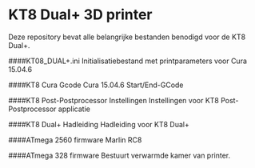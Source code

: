 # KT8 Dual+ 3D printer
Deze repository bevat alle belangrijke bestanden benodigd voor de KT8 Dual+.

####KT08_DUAL+.ini
Initialisatiebestand met printparameters voor Cura 15.04.6

####KT8 Cura Gcode
Cura 15.04.6 Start/End-GCode

####KT8 Post-Postprocessor Instellingen
Instellingen voor KT8 Post-Postprocessor applicatie

####KT8 Dual+ Hadleiding
Hadleiding voor KT8 Dual+ 

####ATmega 2560 firmware
Marlin RC8

####ATmega 328 firmware 
Bestuurt verwarmde kamer van printer.
